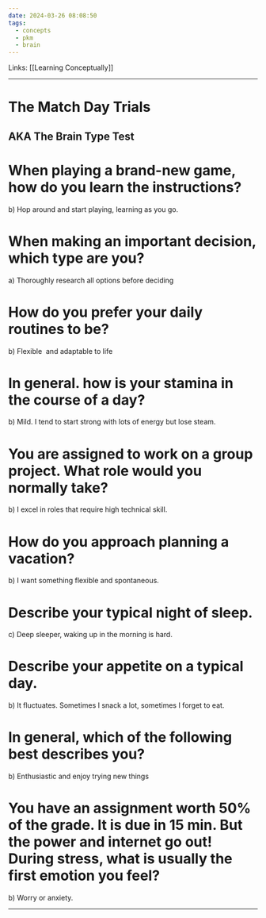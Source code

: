 ```yaml
---
date: 2024-03-26 08:08:50
tags:
  - concepts
  - pkm
  - brain
---
```

Links: [[Learning Conceptually]]

---
# The Match Day Trials 
## AKA The Brain Type Test
# When playing a brand-new game, how do you learn the instructions?
b) Hop around and start playing, learning as you go.
# When making an important decision, which type are you?
a) Thoroughly research all options before deciding
# How do you prefer your daily routines to be?

  

b) Flexible  and adaptable to life

  

# In general. how is your stamina in the course of a day?

  

b) Mild. I tend to start strong with lots of energy but lose steam.

  

# You are assigned to work on a group project. What role would you normally take?

  

b) I excel in roles that require high technical skill.

  

# How do you approach planning a vacation?

  

b) I want something flexible and spontaneous.

  

# Describe your typical night of sleep.

  

c) Deep sleeper, waking up in the morning is hard.

  

# Describe your appetite on a typical day.

  

b) It fluctuates. Sometimes I snack a lot, sometimes I forget to eat.

  

# In general, which of the following best describes you?

  

b) Enthusiastic and enjoy trying new things

  

# You have an assignment worth 50% of the grade. It is due in 15 min. But the power and internet go out! During stress, what is usually the first emotion you feel?

  

b) Worry or anxiety.

---
